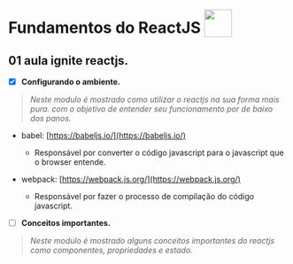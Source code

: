 # Fundamentos do ReactJS <img style="width: 50px; vertical-align: text-bottom;" src="https://cdn.jsdelivr.net/gh/devicons/devicon/icons/react/react-original.svg" />

## 01 aula ignite reactjs.

- [x] **Configurando o ambiente.**

> _Neste modulo é mostrado como utilizar o reactjs na sua forma mais pura. com o objetivo de entender seu funcionamento por de baixo dos panos._

- babel: [https://babeljs.io/](https://babeljs.io/)
  - Responsável por converter o código javascript para o javascript que o browser entende.
- webpack: [https://webpack.js.org/](https://webpack.js.org/)

  - Responsável por fazer o processo de compilação do código javascript.

- [ ] **Conceitos importantes.**

> _Neste modulo é mostrado alguns conceitos importantes do reactjs como componentes, propriedades e estado._
